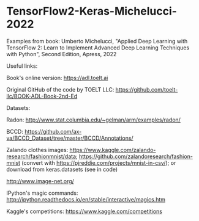 # TensorFlow2-Keras-Michelucci-2022
Examples from book: Umberto Michelucci, "Applied Deep Learning with TensorFlow 2: Learn to Implement Advanced Deep Learning Techniques with Python", Second Edition, Apress, 2022

Useful links:

Book's online version:
https://adl.toelt.ai

Original GitHub of the code by TOELT LLC:
https://github.com/toelt-llc/BOOK-ADL-Book-2nd-Ed

Datasets:

Radon: http://www.stat.columbia.edu/~gelman/arm/examples/radon/

BCCD: https://github.com/ax-va/BCCD_Dataset/tree/master/BCCD/Annotations/

Zalando clothes images: https://www.kaggle.com/zalando-research/fashionmnist/data; https://github.com/zalandoresearch/fashion-mnist (convert with  https://pjreddie.com/projects/mnist-in-csv/); or download from keras.datasets (see in code)
 
http://www.image-net.org/

IPython's magic commands:
http://ipython.readthedocs.io/en/stable/interactive/magics.htm

Kaggle's competitions:
https://www.kaggle.com/competitions
